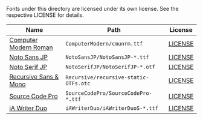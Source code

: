 Fonts under this directory are licensed under its own license. See the respective LICENSE for details.

| Name                                                                        | Path                                  | License                                                   |
|-----------------------------------------------------------------------------|---------------------------------------|-----------------------------------------------------------|
| [Computer Modern Roman](https://www.fontsquirrel.com/fonts/computer-modern) | `ComputerModern/cmunrm.ttf`           | [LICENSE](ComputerModern/SIL%20Open%20Font%20License.txt) |
| [Noto Sans JP](https://fonts.google.com/noto/specimen/Noto+Sans+JP)         | `NotoSansJP/NotoSansJP-*.ttf`         | [LICENSE](NotoSansJP/OFL.txt)                             |
| [Noto Serif JP](https://fonts.google.com/noto/specimen/Noto+Serif+JP)       | `NotoSerifJP/NotoSerifJP-*.otf`       | [LICENSE](NotoSerifJP/OFL.txt)                            |
| [Recursive Sans & Mono](https://github.com/arrowtype/recursive/)            | `Recursive/recursive-static-OTFs.otc` | [LICENSE](Recursive/OFL.txt)                              |
| [Source Code Pro](https://fonts.google.com/specimen/Source+Code+Pro)        | `SourceCodePro/SourceCodePro-*.ttf`   | [LICENSE](SourceCodePro/OFL.txt)                          |
| [iA Writer Duo](https://github.com/iaolo/iA-Fonts/)                         | `iAWriterDuo/iAWriterDuoS-*.ttf`      | [LICENSE](iAWriterDuo/LICENSE.md)                         |
